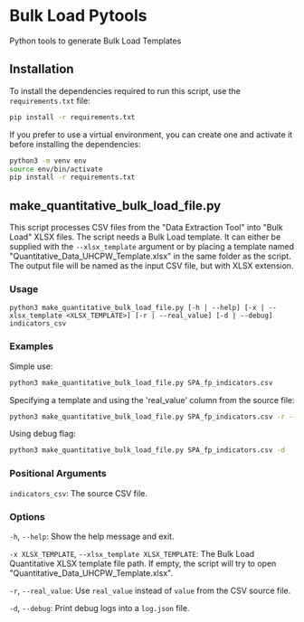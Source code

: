 # Bulk Load Pytools

Python tools to generate Bulk Load Templates

## Installation

To install the dependencies required to run this script, use the `requirements.txt` file:

```bash
pip install -r requirements.txt
```

If you prefer to use a virtual environment, you can create one and activate it before installing the dependencies:

```bash
python3 -m venv env
source env/bin/activate
pip install -r requirements.txt
```

## make_quantitative_bulk_load_file.py

This script processes CSV files from the "Data Extraction Tool" into "Bulk Load" XLSX files.
The script needs a Bulk Load template. It can either be supplied with the `--xlsx_template` argument or by placing a template named "Quantitative_Data_UHCPW_Template.xlsx" in the same folder as the script.
The output file will be named as the input CSV file, but with XLSX extension.

### Usage

```
python3 make_quantitative_bulk_load_file.py [-h | --help] [-x | --xlsx_template <XLSX_TEMPLATE>] [-r | --real_value] [-d | --debug] indicators_csv
```

### Examples

Simple use:

```bash
python3 make_quantitative_bulk_load_file.py SPA_fp_indicators.csv
```

Specifying a template and using the 'real_value' column from the source file:

```bash
python3 make_quantitative_bulk_load_file.py SPA_fp_indicators.csv -r --xlsx_template=~/docs/Quantitative_Template.xlsx
```

Using debug flag:

```bash
python3 make_quantitative_bulk_load_file.py SPA_fp_indicators.csv -d
```

### Positional Arguments

`indicators_csv`: The source CSV file.

### Options

`-h`, `--help`: Show the help message and exit.

`-x XLSX_TEMPLATE`, `--xlsx_template XLSX_TEMPLATE`: The Bulk Load Quantitative XLSX template file path. If empty, the script will try to open "Quantitative_Data_UHCPW_Template.xlsx".

`-r`, `--real_value`: Use `real_value` instead of `value` from the CSV source file.

`-d`, `--debug`: Print debug logs into a `log.json` file.
